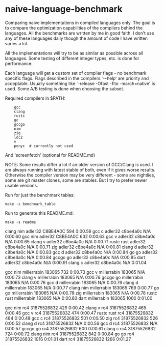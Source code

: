 # naive-language-benchmark

Comparing naive implementations in compiled languages only. The goal is to compare the optimization capabilities of the compilers behind the languages.
All the benchmarks are written by me in good faith. I don't use any of these languages daily though the amount of code I have written varies a lot.

All the implementations will try to be as similar as possible across all languages. Some testing of different integer types, etc. is done for performance.

Each language will get a custom set of compiler flags - no benchmark specific flags. Flags described in the compilers '--help' are priority and acceptable.
Usually something like '-release -Ofast -flto -march=native' is used. Some A/B testing is done when choosing the subset.

Required compilers in $PATH:
```
	gcc
	clang
	rustc
	go
	gccgo
	nim
	zig
	ldc2
	v
	ponyc  # currently not used
```
And 'screenfetch' (optional for README.md)

NOTE: Some results differ a lot if an older version of GCC/Clang is used. I am always running with latest stable of both, even if it gives worse results.
Otherwise the compiler version may be very different - some are nightlies, some are git master clones, some are stables. But I try to prefer newer usable
versions.

Run for just the benchmark tables:
```
make -s benchmark_table
```

Run to generate this README.md:
```
make -s readme
```


clang  nim   adler32      C8BE4A0C     594   0:00.59
gcc    c     adler32      c8be4a0c     N/A   0:00.60
gcc    nim   adler32      C8BE4A0C     632   0:00.63
gcc    v     adler32      c8be4a0c     N/A   0:00.65
clang  v     adler32      c8be4a0c     N/A   0:00.71
rustc  rust  adler32      c8be4a0c     N/A   0:00.71
       zig   adler32      c8be4a0c     N/A   0:00.81
clang  d     adler32      c8be4a0c     N/A   0:00.83
gcc    d     adler32      c8be4a0c     N/A   0:00.84
go     go    adler32      c8be4a0c     N/A   0:00.84
gccgo  go    adler32      c8be4a0c     N/A   0:00.85
       dart  adler32      c8be4a0c     N/A   0:00.91
clang  c     adler32      c8be4a0c     N/A   0:01.04

gcc    nim   millerrabin  183065       732   0:00.73
gcc    v     millerrabin  183065       N/A   0:00.73
clang  v     millerrabin  183065       N/A   0:00.76
gccgo  go    millerrabin  183065       N/A   0:00.76
gcc    d     millerrabin  183065       N/A   0:00.76
clang  d     millerrabin  183065       N/A   0:00.77
clang  nim   millerrabin  183065       769   0:00.77
go     go    millerrabin  183065       N/A   0:00.78
       zig   millerrabin  183065       N/A   0:00.78
rustc  rust  millerrabin  183065       N/A   0:00.80
       dart  millerrabin  183065       1000  0:01.00

gcc    nim   rc4          31875526832  429   0:00.42
clang  v     rc4          31875526832  465   0:00.46
gcc    v     rc4          31875526832  474   0:00.47
rustc  rust  rc4          31875526832  484   0:00.48
gcc    c     rc4          31875526832  501   0:00.50
       zig   rc4          31875526832  526   0:00.52
clang  d     rc4          31875526832  N/A   0:00.56
gcc    d     rc4          31875526832  N/A   0:00.57
gccgo  go    rc4          31875526832  600   0:00.61
clang  c     rc4          31875526832  724   0:00.72
clang  nim   rc4          31875526832  842   0:00.84
go     go    rc4          31875526832  1016  0:01.01
       dart  rc4          31875526832  1266  0:01.27
